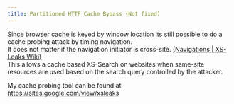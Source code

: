 ```yaml
---
title: Partitioned HTTP Cache Bypass (Not fixed)
---
```


Since browser cache is keyed by window location its still possible to do a cache probing attack by timing navigation.  
It does not matter if the navigation initiator is cross-site. [(Navigations | XS-Leaks Wiki)](https://xsleaks.dev/docs/attacks/navigations/#partitioned-http-cache-bypass)  
This allows a cache based XS-Search on websites when same-site resources are used based on the search query controlled by the attacker.  

My cache probing tool can be found at <https://sites.google.com/view/xsleaks>
